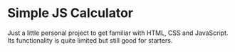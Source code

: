 # Simple JS Calculator

Just a little personal project to get familiar with HTML, CSS and JavaScript. Its functionality is quite limited but still good for starters.

